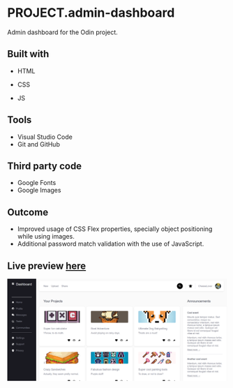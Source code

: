 # PROJECT.admin-dashboard
Admin dashboard for the Odin project.

## Built with
- HTML
* CSS
+ JS

## Tools
- Visual Studio Code
- Git and GitHub

## Third party code
- Google Fonts
- Google Images

## Outcome
 - Improved usage of CSS Flex properties, specially object positioning while using images.
 - Additional password match validation with the use of JavaScript.
 
 ## Live preview [here](https://bonemuffin.github.io/PROJECT.admin-dashboard/index.html)
![](./Media/preview.png)
